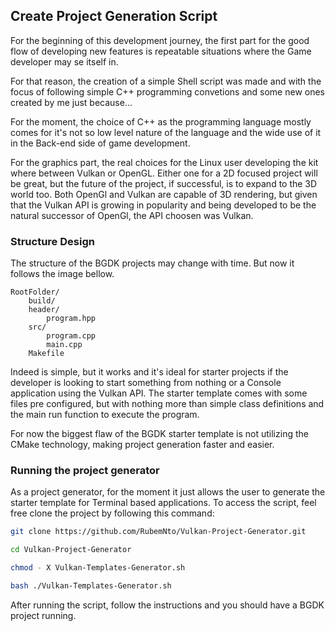 ## **Create Project Generation Script**

For the beginning of this development journey, the first part for the good flow of developing new features is repeatable situations where the Game developer may se itself in.

For that reason, the creation of a simple Shell script was made and with the focus of following simple C++ programming convetions and some new ones created by me just because...

For the moment, the choice of C++ as the programming language mostly comes for it's not so low level nature of the language and the wide use of it in the Back-end side of game development.

For the graphics part, the real choices for the Linux user developing the kit where between Vulkan or OpenGL. Either one for a 2D focused project will be great, but the future of the project, if successful, is to expand to the 3D world too. Both OpenGl and Vulkan are capable of 3D rendering, but given that the Vulkan API is growing in popularity and being developed to be the natural successor of OpenGl, the API choosen was Vulkan.

### **Structure Design**

The structure of the BGDK projects may change with time. But now it follows the image bellow.

```
RootFolder/
    build/
    header/
        program.hpp
    src/
        program.cpp
        main.cpp
    Makefile
```
Indeed is simple, but it works and it's ideal for starter projects if the developer is looking to start something from nothing or a Console application using the Vulkan API.
The starter template comes with some files pre configured, but with nothing more than simple class definitions and the main run function to execute the program.

For now the biggest flaw of the BGDK starter template is not utilizing the CMake technology, making project generation faster and easier.

### **Running the project generator**

As a project generator, for the moment it just allows the user to generate the starter template for Terminal based applications.
To access the script, feel free clone the project by following this command: 

```bash
git clone https://github.com/RubemNto/Vulkan-Project-Generator.git

cd Vulkan-Project-Generator

chmod - X Vulkan-Templates-Generator.sh

bash ./Vulkan-Templates-Generator.sh
```
After running the script, follow the instructions and you should have a BGDK project running. 